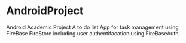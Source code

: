 # AndroidProject
Android Academic Project
A to do list App for task management using FireBase FireStore including user authentifacation using FireBaseAuth.
